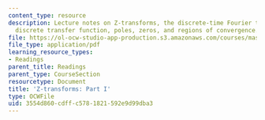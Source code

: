 ```yaml
---
content_type: resource
description: Lecture notes on Z-transforms, the discrete-time Fourier transform, the
  discrete transfer function, poles, zeros, and regions of convergence.
file: https://ol-ocw-studio-app-production.s3.amazonaws.com/courses/mas-160-signals-systems-and-information-for-media-technology-fall-2007/3554d860cdffc5781821592e9d99dba3_1121_zx1.pdf
file_type: application/pdf
learning_resource_types:
- Readings
parent_title: Readings
parent_type: CourseSection
resourcetype: Document
title: 'Z-transforms: Part I'
type: OCWFile
uid: 3554d860-cdff-c578-1821-592e9d99dba3
---
```

